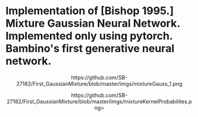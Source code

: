 # Implementation of [Bishop 1995.] Mixture Gaussian Neural Network. Implemented only using pytorch. Bambino's first generative neural network.

<p align="center">
https://github.com/SB-27182/First_GaussianMixture/blob/master/imgs/mixtureGauss_1.png
</p>


<p align="center">
  https://github.com/SB-27182/First_GaussianMixture/blob/master/imgs/mixtureKernelProbabilites.png>
</p>

